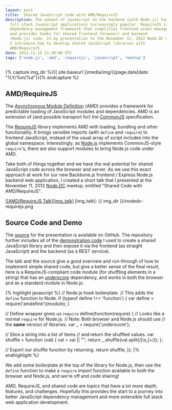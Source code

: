 ```yaml
---
layout: post
title:  Shared JavaScript Code with AMD/RequireJS
description: The advent of JavaScript on the backend (with Node.js) has made
  full stack JavaScript applications increasingly popular. RequireJS is
  dependency management framework that simplifies frontend asset management,
  and provides hooks for shared frontend (browser) and backend
  (Node.js) code. In my presentation to the November 11, 2012 Node.DC meetup,
  I introduce how to develop shared JavaScript libraries with
  AMD/RequireJS.
date: 2012-11-15 11:30:00 UTC
tags: ['node.js', 'amd', 'requirejs', 'javascript', 'meetup']
---
```

{% capture img_dir %}{{ site.baseurl }}media/img/{{page.date|date: "%Y/%m/%d"}}{% endcapture %}

## AMD/RequireJS

The [Asynchronous Module Definition][amd] (*AMD*) provides a framework for
predictable loading of JavaScript modules and dependencies. AMD is an extension
of (and possible transport for) the [CommonJS][cjs] specification.

The [RequireJS][requirejs] library implements AMD with loading, bundling and
other functionality. It brings sensible imports (with `define` and `require`)
to frontend JavaScript, instead of the usual array of script includes into the
global namespace. Interestingly, as [Node.js][nodejs] implements CommonJS-style
`require`'s, there are also support modules to bring Node.js code under AMD.

Take both of things together and we have the real potential for shared
JavaScript code across the browser and server. As we use this exact approach
at work for our new Backbone.js frontend / Express Node.js backend web
application, I created a short talk that I presented at the  November 11, 2012
[Node.DC][node_dc] meetup, entitled "Shared Code with AMD/RequireJS".

[![AMD/RequireJS Talk][img_talk]][amd_talk]
[img_talk]: {{ img_dir }}/nodedc-requirejs.png

<!-- more start -->

## Source Code and Demo

The [source][amd_source] for the presentation is available on GitHub. The
repository further includes all of the [demonstration code][amd_demo] I used to
create a shared JavaScript library and then expose it via the frontend (as
straight JavaScript) and the backend (as a REST service).

The talk and the source give a good overview and run-through of how to implement
simple shared code, but give a better sense of the final result, here is a
RequireJS-compliant code module (for shuffling elements in a string) that has
an [underscore][underscore] dependency, and works in both the browser
and as a standard module in Node.js:

{% highlight javascript %}
// Node.js hook boilerplate.
// This adds the `define` function to Node.
if (typeof define !== 'function') {
  var define = require('amdefine')(module);
}

// Define wrapper gives us `require`
define(function(require) {
  // Looks like a normal `require` for Node.js.
  // Note: Both browser and Node.js should use
  // the **same** version of libraries.
  var _ = require('underscore');

  // Slice a string into a list of items
  // and return the shuffled values.
  var shuffle = function (val) {
    val = val || "";
    return _.shuffle(val.split(/[\s,]+/));
  };

  // Export our shuffle function by returning.
  return shuffle;
});
{% endhighlight %}

We add some boilerplate at the top of the library for Node.js, then use
the `define` function to make a `require` import function available to both the
browser and Node.js, and we're off and code sharing!

AMD, RequireJS, and shared code are topics that have a lot more depth,
features, and challenges. Hopefully this provides the start to a journey into
better JavaScript dependency management and more extensible full stack web
application development.

[amd]: https://github.com/amdjs/amdjs-api/wiki/AMD
[cjs]: http://www.commonjs.org/
[requirejs]: http://requirejs.org/
[amd_talk]: http://ryan-roemer.github.com/nodedc-requirejs-talk/
[amd_source]: https://github.com/ryan-roemer/nodedc-requirejs-talk/
[amd_demo]: https://github.com/ryan-roemer/nodedc-requirejs-talk/tree/master/demo
[node_dc]: http://www.meetup.com/node-dc/events/89233812/
[nodejs]: http://nodejs.org
[underscore]: http://underscorejs.org/

<!-- more end -->
